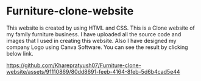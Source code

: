 # Furniture-clone-website
This website is created by using HTML and CSS. This is a Clone website of my family furniture business.
I have uploaded all the source code and images that I used in creating this website. Also I have designed my company Logo using Canva Software.
You can see the result by clicking below link.

https://github.com/Kharepratyush07/Furniture-clone-website/assets/91110869/80dd8691-feeb-4164-8feb-5d6b4cad5e44
